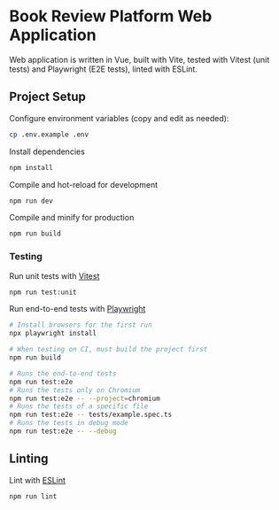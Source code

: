 # Book Review Platform Web Application

Web application is written in Vue, built with Vite, tested with Vitest (unit tests) and Playwright (E2E tests), linted with ESLint.

## Project Setup

Configure environment variables (copy and edit as needed):

```sh
cp .env.example .env
```

Install dependencies

```sh
npm install
```

Compile and hot-reload for development

```sh
npm run dev
```

Compile and minify for production

```sh
npm run build
```

### Testing

Run unit tests with [Vitest](https://vitest.dev/)

```sh
npm run test:unit
```

Run end-to-end tests with [Playwright](https://playwright.dev)

```sh
# Install browsers for the first run
npx playwright install

# When testing on CI, must build the project first
npm run build

# Runs the end-to-end tests
npm run test:e2e
# Runs the tests only on Chromium
npm run test:e2e -- --project=chromium
# Runs the tests of a specific file
npm run test:e2e -- tests/example.spec.ts
# Runs the tests in debug mode
npm run test:e2e -- --debug
```

## Linting

Lint with [ESLint](https://eslint.org/)

```sh
npm run lint
```
